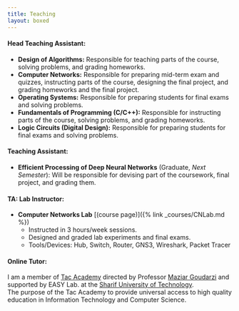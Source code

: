 ```yaml
---
title: Teaching
layout: boxed
---
```


#### Head Teaching Assistant:
- **Design of Algorithms:** Responsible for teaching parts of the course, solving problems, and grading homeworks.
- **Computer Networks:** Responsible for preparing mid-term exam and quizzes, instructing parts of the course, designing the final project, and grading homeworks and the final project.
- **Operating Systems:** Responsible for preparing students for final exams and solving problems.
- **Fundamentals of Programming (C/C++):** Responsible for instructing parts of the course, solving problems, and grading homeworks.
- **Logic Circuits (Digital Design):** Responsible for preparing students for final exams and solving problems.

#### Teaching Assistant:
- **Efficient Processing of Deep Neural Networks** (Graduate, *Next Semester*): Will be responsible for devising part of the coursework, final project, and grading them.

#### TA: Lab Instructor:
- **Computer Networks Lab** [(course page)]({% link _courses/CNLab.md %})
   - Instructed in 3 hours/week sessions.
   - Designed and graded lab experiments and final exams.
   - Tools/Devices: Hub, Switch, Router, GNS3, Wireshark, Packet Tracer


#### Online Tutor:
I am a member of [Tac Academy](https://tacacademy.github.io) directed by Professor [Maziar Goudarzi](http://sharif.edu/~goudarzi) and supported by EASY Lab. at the [Sharif University of Technology](http://ce.sharif.edu).   
The purpose of the Tac Academy to provide universal access to high quality education in Information Technology and Computer Science.

